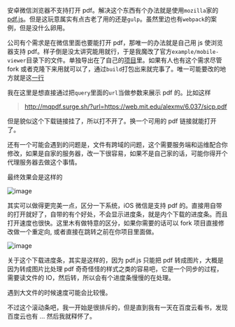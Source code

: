 安卓微信浏览器不支持打开 pdf。解决这个东西有个办法就是使用`mozilla`家的[pdf.js](https://github.com/search?q=pdf+reader&type=Repositories)。但是这玩意属实有点古老了用的还是`gulp`。虽然里边也有`webpack`的案例，但是没什么卵用。

公司有个需求是在微信里面也要能打开 pdf，那唯一的办法就是自己用 js 使浏览器支持 pdf。样子倒是没太讲究能用就行，于是我魔改了官方`example/mobile-viewer`目录下的文件。单独导出在了自己的[项目](https://github.com/yuxino/mobile-pdf-viewer)里。如果有人也有这个需求尽管 fork 或者克隆下来用就可以了，通过`build`打包出来就完事了。唯一可能要改的地方就是这[一行](https://github.com/yuxino/mobile-pdf-viewer/blob/master/src/index.js#L18)

我在这里是想直接通过把`query`里面的`url`当做参数来展示 pdf 的。比如这样

> http://mqpdf.surge.sh/?url=https://web.mit.edu/alexmv/6.037/sicp.pdf

但是貌似这个下载链接挂了，所以打不开了。换一个可用的 pdf 链接就能打开了。

还有一个可能会遇到的问题是，文件有跨域的问题，这个需要服务端和运维配合你修改，如果是自家的服务器，改一下很容易，如果不是自己家的话，可能你得开个代理服务器去做这个事情。

最终效果会是这样的

![image](https://user-images.githubusercontent.com/12481935/84011650-fea44600-a9a8-11ea-87ed-a50d0f11b4a4.png)

其实可以做得更完美一点，区分一下系统，iOS 微信是支持 pdf 的。直接用自带的打开就好了，自带的有个好处，不会显示进度条，就是内个下载的进度条。而且打开速度也很快。这里木有做特意的区分，如果你需要的话可以 fork 项目直接修改做一个重定向, 或者直接在跳转之前在你项目里面做。

![image](https://user-images.githubusercontent.com/12481935/84011841-46c36880-a9a9-11ea-8665-756c66d928e9.png)

关于这个下载进度条，其实是这样的，因为 pdf.js 只能把 pdf 转成图片，大概是因为转成图片比处理 pdf 奇奇怪怪的样式之类的容易吧，它是一个同步的过程，需要读文件的 IO，然后转，所以会有个进度条慢慢的在处理。

遇到大文件的时候速度可能会比较慢。

不过这个滚动条吧，我一开始是很排斥的，但是直到我有一天在百度云看书，发现百度云也有 ... 然后我就释怀了。
